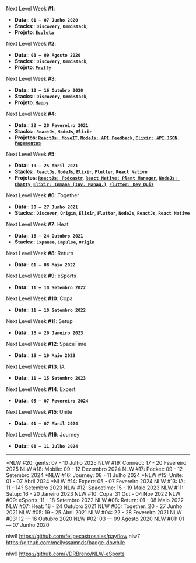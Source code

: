 Next Level Week **#1**:

- **Data:**: **`01 — 07 Junho 2020`**
- **Stacks:**: **`Discovery`**, **`Omnistack`**, 
- **Projeto**: [__**`Ecoleta`**__](./projects.md)

Next Level Week **#2**:

- **Data:**: **`03 — 09 Agosto 2020`**
- **Stacks:**: **`Discovery`**, **`Omnistack`**, 
- **Projeto**: [__**`Proffy`**__](./projects.md)

Next Level Week **#3**:

- **Data:**: **`12 — 16 Outubro 2020`**
- **Stacks:**: **`Discovery`**, **`Omnistack`**, 
- **Projeto**: [__**`Happy`**__](./projects.md)

Next Level Week **#4**:

- **Data:**: **`22 — 28 Fevereiro 2021`**
- **Stacks:**: **`ReactJs`**, **`NodeJs`**, **`Elixir`** 
- **Projetos**: [__**`ReactJs: MoveIT`**__](./projects.md), [__**`NodeJs: API Feedback`**__](./projects.md), [__**`Elixir: API JSON Pagamentos`**__](./projects.md)


Next Level Week **#5**:

- **Data:**: **`19 — 25 Abril 2021`**
- **Stacks:**: **`ReactJs`**, **`NodeJs`**, **`Elixir`**, **`Flutter`**, **`React Native`** 
- **Projetos**: [__**`ReactJs: Podcastr`**__](./projects.md), [__**`React Native: Plant Manager`**__](./projects.md), [__**`NodeJs: Chatty`**__](./projects.md), [__**`Elixir: Inmana (Inv. Manag.)`**__](./projects.md), [__**`Flutter: Dev Quiz`**__](./projects.md)


Next Level Week **#6**: Together

- **Data:**: **`20 — 27 Junho 2021`**
- **Stacks:**: **`Discover`**, **`Origin`**, **`Elixir`**, **`Flutter`**, **`NodeJs`**, **`ReactJs`**, **`React Native`**
<!-- - **Projeto**: [__**`Ecoleta`**__](./projects.md) -->


Next Level Week **#7**: Heat

- **Data:**: **`18 — 24 Outubro 2021`**
- **Stacks:**: **`Expanse`**, **`Impulse`**, **`Origin`**
<!-- - **Projeto**: [__**`Ecoleta`**__](./projects.md) -->

Next Level Week **#8**: Return

- **Data:**: **`01 — 08 Maio 2022`**
<!-- - **Stacks:**: **`Expanse`**, **`Impulse`**, **`Origin`** -->
<!-- - **Projeto**: [__**`Ecoleta`**__](./projects.md) -->

Next Level Week **#9**: eSports

- **Data:**: **`11 — 18 Setembro 2022`**
<!-- - **Stacks:**: **`Expanse`**, **`Impulse`**, **`Origin`** -->
<!-- - **Projeto**: [__**`Ecoleta`**__](./projects.md) -->

Next Level Week **#10**: Copa

- **Data:**: **`11 — 18 Setembro 2022`**
<!-- - **Stacks:**: **`Expanse`**, **`Impulse`**, **`Origin`** -->
<!-- - **Projeto**: [__**`Ecoleta`**__](./projects.md) -->

Next Level Week **#11**: Setup

- **Data:**: **`16 — 20 Janeiro 2023`**
<!-- - **Stacks:**: **`Expanse`**, **`Impulse`**, **`Origin`** -->
<!-- - **Projeto**: [__**`Ecoleta`**__](./projects.md) -->

Next Level Week **#12**: SpaceTime

- **Data:**: **`15 — 19 Maio 2023`**
<!-- - **Stacks:**: **`Expanse`**, **`Impulse`**, **`Origin`** -->
<!-- - **Projeto**: [__**`Ecoleta`**__](./projects.md) -->

Next Level Week **#13**: IA

- **Data:**: **`11 — 15 Setembro 2023`**
<!-- - **Stacks:**: **`Expanse`**, **`Impulse`**, **`Origin`** -->
<!-- - **Projeto**: [__**`Ecoleta`**__](./projects.md) -->

Next Level Week **#14**: Expert

- **Data:**: **`05 — 07 Fevereiro 2024`**
<!-- - **Stacks:**: **`Expanse`**, **`Impulse`**, **`Origin`** -->
<!-- - **Projeto**: [__**`Ecoleta`**__](./projects.md) -->

Next Level Week **#15**: Unite

- **Data:**: **`01 — 07 Abril 2024`**
<!-- - **Stacks:**: **`Expanse`**, **`Impulse`**, **`Origin`** -->
<!-- - **Projeto**: [__**`Ecoleta`**__](./projects.md) -->

Next Level Week **#16**: Journey

- **Data:**: **`08 — 11 Julho 2024`**
<!-- - **Stacks:**: **`Expanse`**, **`Impulse`**, **`Origin`** -->
<!-- - **Projeto**: [__**`Ecoleta`**__](./projects.md) -->


--------

*NLW #20:  gents:         07 - 10 Julho     2025
 NLW #19:  Connect:       17 - 20 Fevereiro 2025
 NLW #18:  Mobile:        09 - 12 Dezembro  2024
 NLW #17:  Pocket:        09 - 12 Setembro  2024
*NLW #16:  Journey:       08 - 11 Julho     2024
*NLW #15:  Unite:         01 - 07 Abril     2024
*NLW #14:  Expert:        05 - 07 Fevereiro 2024
 NLW #13:  IA:            11 - 14? Setembro 2023
 NLW #12:  Spacetime:     15 - 19 Maio      2023
 NLW #11:  Setup:         16 - 20 Janeiro   2023
 NLW #10:  Copa:          31 Out - 04 Nov   2022
 NLW #09:  eSports:       11 - 18 Setembro  2022
 NLW #08:  Return:        01 - 08 Maio      2022
 NLW #07:  Heat:          18 - 24 Outubro   2021
 NLW #06:  Together:      20 - 27 Junho     2021
 NLW #05:                 19 - 25 Abril     2021
 NLW #04:                 22 - 28 Fevereiro 2021
 NLW #03:                 12 — 16 Outubro   2020
 NLW #02:                 03 — 09 Agosto    2020
 NLW #01:                 01 — 07 Junho     2020


nlw6 https://github.com/felipecastrosales/payflow
nlw7 https://github.com/mellyssamnds/badge-dowhile

nlw9 https://github.com/VDRBreno/NLW-eSports